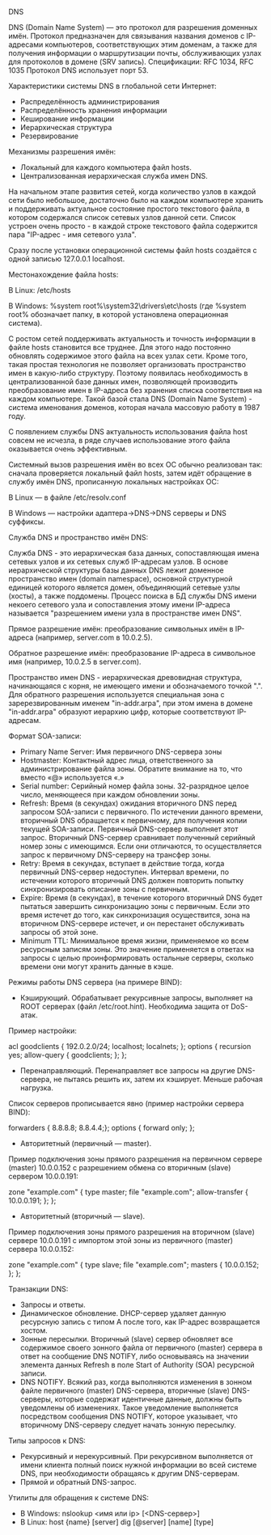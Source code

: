 DNS

DNS (Domain Name System) —  это протокол для разрешения доменных имён.
Протокол предназначен для связывания названия доменов с IP-адресами компьютеров, соответствующих этим доменам, а также для получения информации о маршрутизации почты, обслуживающих узлах для протоколов в домене (SRV запись).
Спецификации: RFC 1034, RFC 1035
Протокол DNS использует порт 53.

Характеристики системы DNS в глобальной сети Интернет:
* Распределённость администрирования
* Распределённость хранения информации
* Кеширование информации
* Иерархическая структура
* Резервирование

Механизмы разрешения имён:
* Локальный для каждого компьютера файл hosts.
* Централизованная иерархическая служба имен DNS.

На начальном этапе развития сетей, когда количество узлов в каждой сети было небольшое, достаточно было на каждом компьютере хранить и поддерживать актуальное состояние простого текстового файла, в котором содержался список сетевых узлов данной сети. Список устроен очень просто - в каждой строке текстового файла содержится пара "IP-адрес - имя сетевого узла".

Сразу после установки операционной системы файл hosts создаётся с одной записью 127.0.0.1 localhost.

Местонахождение файла hosts:

В Linux: /etc/hosts

В Windows: %system root%\system32\drivers\etc\hosts (где %system root% обозначает папку, в которой установлена операционная система).

С ростом сетей поддерживать актуальность и точность информации в файле hosts становится все труднее. Для этого надо постоянно обновлять содержимое этого файла на всех узлах сети. Кроме того, такая простая технология не позволяет организовать пространство имен в какую-либо структуру. Поэтому появилась необходимость в централизованной базе данных имен, позволяющей производить преобразование имен в IP-адреса без хранения списка соответствия на каждом компьютере. Такой базой стала DNS (Domain Name System) - система именования доменов, которая начала массовую работу в 1987 году.

С появлением службы DNS актуальность использования файла host совсем не исчезла, в ряде случаев использование этого файла оказывается очень эффективным.

Системный вызов разрешения имён во всех ОС обычно реализован так: сначала проверяется локальный файл hosts, затем идёт обращение в службу имён DNS, прописанную локальных настройках ОС:

В Linux — в файле /etc/resolv.conf

В Windows — настройки адаптера→DNS→DNS серверы и DNS суффиксы.


Служба DNS и пространство имён DNS:

Служба DNS - это иерархическая база данных, сопоставляющая имена сетевых узлов и их сетевых служб IP-адресам узлов. В основе иерархической структуры базы данных DNS лежит доменное пространство имен (domain namespace), основной структурной единицей которого является домен, объединяющий сетевые узлы (хосты), а также поддомены. Процесс поиска в БД службы DNS имени некоего сетевого узла и сопоставления этому имени IP-адреса называется "разрешением имени узла в пространстве имен DNS".

Прямое разрешение имён: преобразование символьных имён в IP-адреса (например, server.com в 10.0.2.5).

Обратное разрешение имён: преобразование IP-адреса в символьное имя (например, 10.0.2.5 в server.com).

Пространство имен DNS - иерархическая древовидная структура, начинающаяся с корня, не имеющего имени и обозначаемого точкой ".". Для обратного разрешения используется специальная зона с заререзвированным именем "in-addr.arpa", при этом имена в домене "in-addr.arpa" образуют иерархию цифр, которые соответствуют IP-адресам.

Формат SOA-записи:

* Primary Name Server: Имя первичного DNS-сервера зоны
* Hostmaster: Контактный адрес лица, ответственного за администрирование файла зоны. Обратите внимание на то, что вместо «@» используется «.»
* Serial number: Серийный номер файла зоны. 32-разрядное целое число, меняющееся при каждом обновлении зоны.
* Refresh: Время (в секундах) ожидания вторичного DNS перед запросом SOA-записи с первичного. По истечении данного времени, вторичный DNS обращается к первичному, для получения копии текущей SOA-записи. Первичный DNS-сервер выполняет этот запрос. Вторичный DNS-сервер сравнивает полученный серийный номер зоны с имеющимся. Если они отличаются, то осуществляется запрос к первичному DNS-серверу на трансфер зоны.
* Retry: Время в секундах, вступает в действие тогда, когда первичный DNS-сервер недоступен. Интервал времени, по истечении которого вторичный DNS должен повторить попытку синхронизировать описание зоны с первичным.
* Expire: Время (в секундах), в течение которого вторичный DNS будет пытаться завершить синхронизацию зоны с первичным. Если это время истечет до того, как синхронизация осуществится, зона на вторичном DNS-сервере истечет, и он перестанет обслуживать запросы об этой зоне.
* Minimum TTL: Минимальное время жизни, применяемое ко всем ресурсным записям зоны. Это значение применяется в ответах на запросы с целью проинформировать остальные серверы, сколько времени они могут хранить данные в кэше.

Режимы работы DNS сервера (на примере BIND):

* Кэширующий. Обрабатывает рекурсивные запросы, выполняет на ROOT серверах (файл /etc/root.hint). Необходима защита от DoS-атак.

Пример настройки:

acl goodclients { 192.0.2.0/24; localhost; localnets; };
options {
  recursion yes;
  allow-query { goodclients; };
};


* Перенаправляющий. Перенаправляет все запросы на другие DNS-сервера, не пытаясь решить их, затем их кэширует. Меньше рабочая нагрузка.

Список серверов прописывается явно (пример настройки сервера BIND):

forwarders { 8.8.8.8; 8.8.4.4;};
options {
  forward only;
};

* Авторитетный (первичный — master).

Пример подключения зоны прямого разрешения на первичном сервере (master) 10.0.0.152 с разрешением обмена со вторичным (slave) сервером 10.0.0.191:

zone "example.com" {
  type master;
  file "example.com";
  allow-transfer { 10.0.0.191; };
};

* Авторитетный (вторичный — slave).

Пример подключения зоны прямого разрешения на вторичном (slave) сервере 10.0.0.191 с импортом этой зоны из первичного (master) сервера 10.0.0.152:

zone "example.com" {
  type slave;
  file "example.com";
  masters { 10.0.0.152; };
};

Транзакции DNS:

* Запросы и ответы.
* Динамическое обновление. DHCP-сервер удаляет данную ресурсную запись с типом A после того, как IP-адрес возвращается хостом.
* Зонные пересылки. Вторичный (slave) сервер обновляет все содержимое своего зонного файла от первичного (master) сервера  в ответ на сообщение DNS NOTIFY, либо основываясь на значении элемента данных Refresh в поле Start of Authority (SOA) ресурсной записи.
* DNS NOTIFY. Всякий раз, когда выполняются изменения в зонном файле первичного (master) DNS-сервера, вторичные (slave) DNS-серверы, которые содержат идентичные данные, должны быть уведомлены об изменениях. Такое уведомление выполняется посредством сообщения DNS NOTIFY, которое указывает, что вторичному DNS-серверу следует начать зонную пересылку.

Типы запросов к DNS:
* Рекурсивный и нерекурсивный. При рекурсивном выполняется от имени клиента полный поиск нужной информации во всей системе DNS, при необходимости обращаясь к другим DNS-серверам.
* Прямой и обратный DNS-запрос.

Утилиты для обращения к системе DNS:

* В Windows:
nslookup <имя или ip> [<DNS-сервер>]
* В Linux:
host  {name} [server]
dig [@server] [name] [type]
